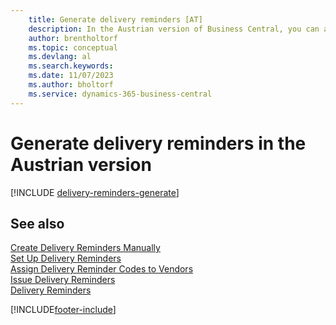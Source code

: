 ```yaml
---
    title: Generate delivery reminders [AT]
    description: In the Austrian version of Business Central, you can automatically generate delivery reminders when a purchase has not been delivered as expected.
    author: brentholtorf
    ms.topic: conceptual
    ms.devlang: al
    ms.search.keywords:
    ms.date: 11/07/2023
    ms.author: bholtorf
    ms.service: dynamics-365-business-central
---
```

# Generate delivery reminders in the Austrian version

[!INCLUDE [delivery-reminders-generate](../includes/ATCHDE/delivery-reminders-generate.md)]

## See also

[Create Delivery Reminders Manually](how-to-create-delivery-reminders-manually.md)  
[Set Up Delivery Reminders](how-to-set-up-delivery-reminders.md)  
[Assign Delivery Reminder Codes to Vendors](how-to-assign-delivery-reminder-codes-to-vendors.md)  
[Issue Delivery Reminders](how-to-issue-delivery-reminders.md)  
[Delivery Reminders](delivery-reminders.md)  


[!INCLUDE[footer-include](../../includes/footer-banner.md)]